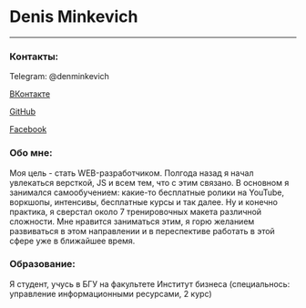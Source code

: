 # Denis Minkevich
---
### Контакты:

Telegram: @denminkevich

[ВКонтакте](https://vk.com/denisminkevich)

[GitHub](https://vk.com/denisminkevich)

[Facebook](https://www.facebook.com/profile.php?id=100008888280143&ref=bookmarks)

### Обо мне: 

Моя цель - стать WEB-разработчиком. Полгода назад я начал увлекаться версткой, JS и всем тем, что с этим связано. В основном я занимался самообучением: какие-то бесплатные ролики на YouTube, воркшопы, интенсивы, бесплатные курсы и так далее. Ну и конечно практика, я сверстал около 7 тренировочных макета различной сложности. Мне нравится заниматься этим, я горю желанием развиваться в этом направлении и в переспективе работать в этой сфере уже в ближайшее время. 

### Образование: 

Я студент, учусь в БГУ на факультете Институт бизнеса (специальнось: управление информационными ресурсами, 2 курс)
